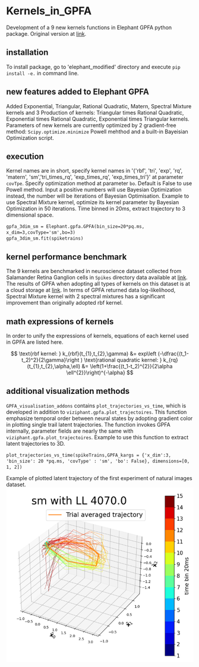 # Kernels_in_GPFA
Development of a 9 new kernels functions in Elephant GPFA python package. Original version at [link](https://github.com/NeuralEnsemble/elephant).

## installation
To install package, go to 'elephant_modified' directory and execute `pip install -e.` in command line.

## new features added to Elephant GPFA

Added Exponential, Triangular, Rational Quadratic, Matern, Spectral Mixture kernels and 3 Production of kernels: Triangular times Rational Quadratic, Exponential times Rational Quadratic, Exponential times Triangular kernels.
Parameters of new kernels are currently optimized by 2 gradient-free method: `Scipy.optimize.minimize` Powell mehthod and a built-in Bayeisian Optimization script.

## execution
Kernel names are in short, specify kernel names in '{'rbf', 'tri', 'exp', 'rq', 'matern', 'sm','tri_times_rq', 'exp_times_rq', 'exp_times_tri'}' at parameter `covTpe`.
Specify optimization method at parameter `bo`. Default is False to use Powell method. Input a positive numbers will use Bayesian Optimization instead, the number will be iterations of Bayesian Optimisation.
Example to use Spectral Mixture kernel, optimize its kernel parameter by  Bayesian Optimization in 50 iterations. Time binned in 20ms, extract trajectory to 3 dimensional space.
```
gpfa_3dim_sm = Elephant.gpfa.GPFA(bin_size=20*pq.ms, x_dim=3,covType='sm',bo=3)
gpfa_3dim_sm.fit(spiketrains)
```
## kernel performance benchmark
The 9 kernels are benchmarked in neuroscience dataset collected from Salamander Retina Ganglion cells in `Spikes` directory
data available at [link](https://datadryad.org/stash/dataset/doi:10.5061/dryad.4ch10). The results of GPFA when 
adopting all types of kernels on this dataset is at a cloud storage at [link](https://www.dropbox.com/scl/fo/upo6z57eqlx0dilgymdsx/h?dl=0&rlkey=fe0or0kpz93km3oo96nldl3c6).
In terms of GPFA returned data log-likelihood, 
Spectral Mixture kernel with 2 spectral mixtures has a significant improvement than originally adopted rbf kernel. 

## math expressions of kernels
In order to unify the expressions of kernels, equations of each kernel used in 
GPFA are listed here.

$$
\text{rbf kernel: } k_{rbf}(t_{1},t_{2},\gamma) &= exp\left (-\dfrac{(t_1-t_2)^2}{2\gamma}\right ) 
\text{rational quadratic kernel: } k_{rq}(t_{1},t_{2},\alpha,\ell) &= \left(1+\frac{(t_1-t_2)^{2}}{2\alpha \ell^{2}}\right)^{-\alpha}
$$

## additional visualization methods
`GPFA_visualisation_addons` contains `plot_trajectories_vs_time`, which is developed in addition to `viziphant.gpfa.plot_trajectoires`.
This function emphasize temporal order between neural states by adopting gradient color in plotting single trail latent trajectories. 
The function invokes GPFA internally, parameter fields are nearly the same with `viziphant.gpfa.plot_trajectoires`. Example to use this function to extract latent trajectories to 3D.
```
plot_trajectories_vs_time(spikeTrains,GPFA_kargs = {'x_dim':3, 'bin_size': 20 *pq.ms, 'covType' : 'sm', 'bo': False}, dimensions=[0, 1, 2])
```
Example of plotted latent trajectory of the first experiment of natural images dataset.
![alt text](./LatentTrajectories/NaturalImages1/sm/0_3d.png?raw=true)